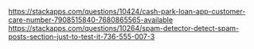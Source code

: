https://stackapps.com/questions/10424/cash-park-loan-app-customer-care-number-7908515840-7680865565-available<br>https://stackapps.com/questions/10264/spam-detector-detect-spam-posts-section-just-to-test-it-736-555-007-3
